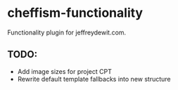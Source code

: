 # cheffism-functionality
Functionality plugin for jeffreydewit.com.

## TODO:

- Add image sizes for project CPT
- Rewrite default template fallbacks into new structure
